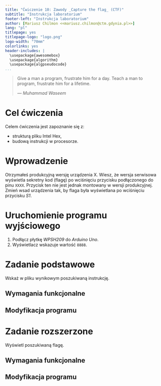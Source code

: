 ```yaml
---
title: "Ćwiczenie 10: Zawody _Capture the flag_ (CTF)"
subtitle: "Instrukcja laboratorium"
footer-left: "Instrukcja laboratorium"
author: [Mariusz Chilmon <<mariusz.chilmon@ctm.gdynia.pl>>]
lang: "pl"
titlepage: yes
titlepage-logo: "logo.png"
logo-width: "70mm"
colorlinks: yes
header-includes: |
  \usepackage{awesomebox}
  \usepackage{algorithm}
  \usepackage{algpseudocode}
...
```


> Give a man a program, frustrate him for a day. Teach a man to program, frustrate him for a lifetime.
>
> — _Muhammad Waseem_

# Cel ćwiczenia

Celem ćwiczenia jest zapoznanie się z:

* strukturą pliku Intel Hex,
* budową instrukcji w procesorze.

# Wprowadzenie

Otrzymałeś produkcyjną wersję urządzenia X. Wiesz, że wersja serwisowa wyświetla sekretny kod (flagę) po wciśnięciu przycisku podłączonego do pinu `XXXX`. Przycisk ten nie jest jednak montowany w&nbsp;wersji produkcyjnej. Zmień wsad urządzenia tak, by flaga była wyświetlana po wciśnięciu przycisku _S1_.

# Uruchomienie programu wyjściowego

1. Podłącz płytkę _WPSH209_ do _Arduino Uno_.
1. Wyświetlacz wskazuje wartość `8888`.

# Zadanie podstawowe

Wskaż w pliku wynikowym poszukiwaną instrukcję.

## Wymagania funkcjonalne

## Modyfikacja programu

# Zadanie rozszerzone

Wyświetl poszukiwaną flagę.

## Wymagania funkcjonalne

## Modyfikacja programu
